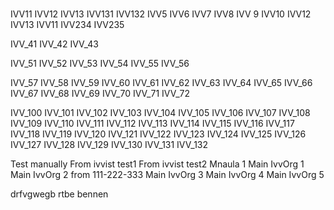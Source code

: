 #
IVV11
IVV12
IVV13
IVV131
IVV132
IVV5
IVV6
IVV7
IVV8
IVV 9
IVV10
IVV12
IVV13
IVV11
IVV234
IVV235

IVV_41
IVV_42
IVV_43

IVV_51
IVV_52
IVV_53
IVV_54
IVV_55
IVV_56

IVV_57
IVV_58
IVV_59
IVV_60
IVV_61
IVV_62
IVV_63
IVV_64
IVV_65
IVV_66
IVV_67
IVV_68
IVV_69
IVV_70
IVV_71
IVV_72

IVV_100
IVV_101
IVV_102
IVV_103
IVV_104
IVV_105
IVV_106
IVV_107
IVV_108
IVV_109
IVV_110
IVV_111
IVV_112
IVV_113
IVV_114
IVV_115
IVV_116
IVV_117
IVV_118
IVV_119
IVV_120
IVV_121
IVV_122
IVV_123
IVV_124
IVV_125
IVV_126
IVV_127
IVV_128
IVV_129
IVV_130
IVV_131
IVV_132

Test manually
From ivvist test1
From ivvist test2
Mnaula 1
Main IvvOrg 1
Main IvvOrg 2
from 111-222-333
Main IvvOrg 3
Main IvvOrg 4
Main IvvOrg 5


drfvgwegb rtbe bennen
